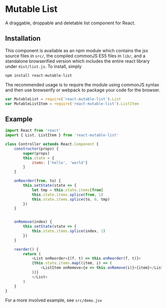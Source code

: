 Mutable List
============

A draggable, droppable and deletable list component for React.

Installation
------------

This component is available as an npm module which contains the jsx
source files in `src/`, the compiled commonJS ES5 files in `lib/`, and a
standalone browserified version which includes the entire react library
under `dist/list.js`.  To install, simply

    npm install react-mutable-list

The recommended usage is to require the module using commonJS syntax and
then use browserify or webpack to package your code for the browser.

```js
var MutableList = require('react-mutable-list').List
var MutableListItem = require('react-mutable-list').ListItem
```

Example
-------

```js
import React from 'react'
import { List, ListItem } from 'react-mutable-list'

class Controller extends React.Component {
    constructor(props) {
        super(props)
        this.state = {
            items: ['hello', 'world']
        }
    }

    onReorder(from, to) {
        this.setState(state => {
            let tmp = this.state.items[from]
            this.state.items.splice(from, 1)
            this.state.items.splice(to, 0, tmp)
        })
    }


    onRemove(index) {
        this.setState(state => {
            this.state.items.splice(index, 1)
        })
    }

    reorder() {
        return (
            <List onReorder={(f, t) => this.onReorder(f, t)}>
            {this.state.items.map((item, i) => (
                <ListItem onRemove={e => this.onRemove(i)}>{item}</ListItem>
            ))}
            </List>
        )
    }
}
```

For a more involved example, see `src/demo.jsx`
